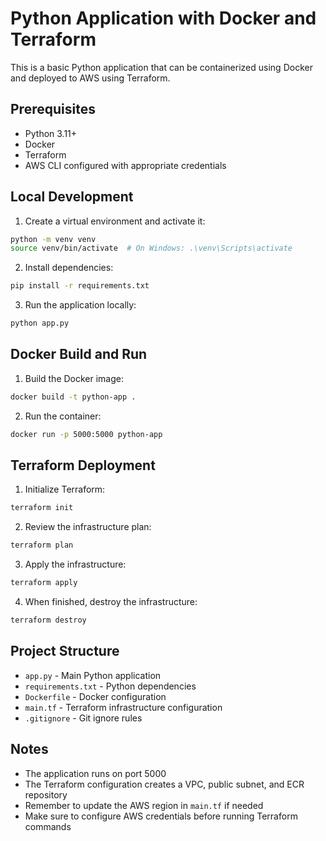 # Python Application with Docker and Terraform

This is a basic Python application that can be containerized using Docker and deployed to AWS using Terraform.

## Prerequisites

- Python 3.11+
- Docker
- Terraform
- AWS CLI configured with appropriate credentials

## Local Development

1. Create a virtual environment and activate it:
```bash
python -m venv venv
source venv/bin/activate  # On Windows: .\venv\Scripts\activate
```

2. Install dependencies:
```bash
pip install -r requirements.txt
```

3. Run the application locally:
```bash
python app.py
```

## Docker Build and Run

1. Build the Docker image:
```bash
docker build -t python-app .
```

2. Run the container:
```bash
docker run -p 5000:5000 python-app
```

## Terraform Deployment

1. Initialize Terraform:
```bash
terraform init
```

2. Review the infrastructure plan:
```bash
terraform plan
```

3. Apply the infrastructure:
```bash
terraform apply
```

4. When finished, destroy the infrastructure:
```bash
terraform destroy
```

## Project Structure

- `app.py` - Main Python application
- `requirements.txt` - Python dependencies
- `Dockerfile` - Docker configuration
- `main.tf` - Terraform infrastructure configuration
- `.gitignore` - Git ignore rules

## Notes

- The application runs on port 5000
- The Terraform configuration creates a VPC, public subnet, and ECR repository
- Remember to update the AWS region in `main.tf` if needed
- Make sure to configure AWS credentials before running Terraform commands
